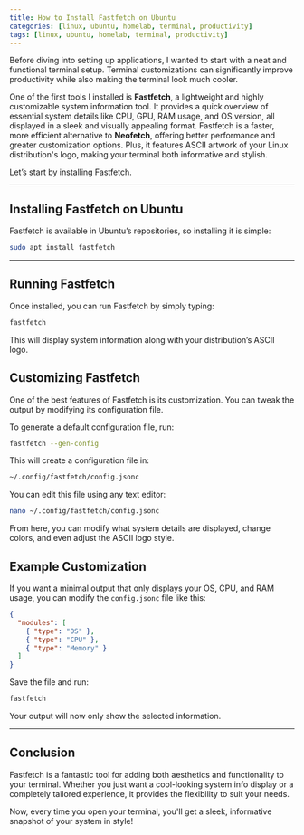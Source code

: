 ```yaml
---
title: How to Install Fastfetch on Ubuntu
categories: [linux, ubuntu, homelab, terminal, productivity]
tags: [linux, ubuntu, homelab, terminal, productivity]
---
```


Before diving into setting up applications, I wanted to start with a neat and functional terminal setup. Terminal customizations can significantly improve productivity while also making the terminal look much cooler.

One of the first tools I installed is **Fastfetch**, a lightweight and highly customizable system information tool. It provides a quick overview of essential system details like CPU, GPU, RAM usage, and OS version, all displayed in a sleek and visually appealing format. Fastfetch is a faster, more efficient alternative to **Neofetch**, offering better performance and greater customization options. Plus, it features ASCII artwork of your Linux distribution's logo, making your terminal both informative and stylish.

Let’s start by installing Fastfetch.

---

## Installing Fastfetch on Ubuntu

Fastfetch is available in Ubuntu’s repositories, so installing it is simple:

```bash
sudo apt install fastfetch
```

---

## Running Fastfetch

Once installed, you can run Fastfetch by simply typing:

```bash
fastfetch
```

This will display system information along with your distribution’s ASCII logo.

## Customizing Fastfetch

One of the best features of Fastfetch is its customization. You can tweak the output by modifying its configuration file.

To generate a default configuration file, run:

```bash
fastfetch --gen-config
```

This will create a configuration file in:

```bash
~/.config/fastfetch/config.jsonc
```

You can edit this file using any text editor:

```bash
nano ~/.config/fastfetch/config.jsonc
```

From here, you can modify what system details are displayed, change colors, and even adjust the ASCII logo style.

## Example Customization

If you want a minimal output that only displays your OS, CPU, and RAM usage, you can modify the `config.jsonc` file like this:

```json
{
  "modules": [
    { "type": "OS" },
    { "type": "CPU" },
    { "type": "Memory" }
  ]
}
```

Save the file and run:

```bash
fastfetch
```

Your output will now only show the selected information.

---

## Conclusion

Fastfetch is a fantastic tool for adding both aesthetics and functionality to your terminal. Whether you just want a cool-looking system info display or a completely tailored experience, it provides the flexibility to suit your needs.

Now, every time you open your terminal, you'll get a sleek, informative snapshot of your system in style!

